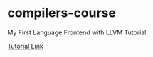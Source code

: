 # compilers-course
My First Language Frontend with LLVM Tutorial

[Tutorial Link](https://llvm.org/docs/tutorial/MyFirstLanguageFrontend/index.html)

